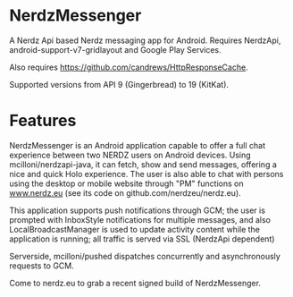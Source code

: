 NerdzMessenger
==============

A Nerdz Api based Nerdz messaging app for Android.
Requires NerdzApi, android-support-v7-gridlayout and Google Play Services.

Also requires https://github.com/candrews/HttpResponseCache.

Supported versions from API 9 (Gingerbread) to 19 (KitKat).

Features
========

NerdzMessenger is an Android application capable to offer a full chat experience between two NERDZ users on Android devices.
Using mcilloni/nerdzapi-java, it can fetch, show and send messages, offering a nice and quick Holo experience.
The user is also able to chat with persons using the desktop or mobile website through "PM" functions on www.nerdz.eu (see its code on github.com/nerdzeu/nerdz.eu).

This application supports push notifications through GCM; the user is prompted with InboxStyle notifications for multiple messages, and also LocalBroadcastManager is used to update activity content while the application is running; all traffic is served via SSL (NerdzApi dependent)

Serverside, mcilloni/pushed dispatches concurrently and asynchronously requests to GCM.

Come to nerdz.eu to grab a recent signed build of NerdzMessenger.